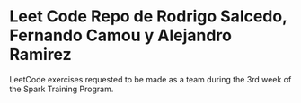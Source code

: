 
# Leet Code Repo de Rodrigo Salcedo, Fernando Camou y Alejandro Ramirez

LeetCode exercises requested to be made as a team during the 3rd week of the Spark Training Program.
